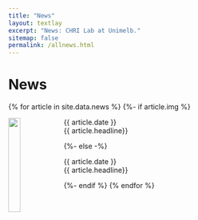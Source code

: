 ```yaml
---
title: "News"
layout: textlay
excerpt: "News: CHRI Lab at Unimelb."
sitemap: false
permalink: /allnews.html
---
```


# News

<div class="well">
{% for article in site.data.news %}
{%- if article.img %}
<div class="row">
  <img src="{{ site.url }}{{ site.baseurl }}/images/news/{{ article.img }}" class="img-responsive" width="22%" style="float: left" />
<p>{{ article.date }}<br/>
{{ article.headline}}</p>
{%- else -%}
<p>{{ article.date }}<br/>
{{ article.headline}}</p>
{%- endif %}
{% endfor %}
</div>
